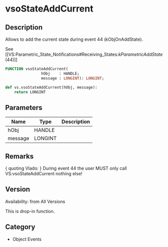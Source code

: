 # vsoStateAddCurrent

## Description
Allows to add the current state during event 44 (kObjOnAddState). 

See [[VS:Parametric_State_Notifications#Receiving_States:_kParametricAddState_(44)]]

```pascal
FUNCTION vsoStateAddCurrent(
				hObj    : HANDLE;
				message : LONGINT): LONGINT;
```

```python
def vs.vsoStateAddCurrent(hObj, message):
    return LONGINT
```

## Parameters
|Name|Type|Description|
|---|---|---|
|hObj|HANDLE|   |
|message|LONGINT|   |

## Remarks
{ quoting Vlado: }  During event 44 the user MUST only call VS:vsoStateAddCurrent nothing else!

## Version
Availability: from All Versions

This is drop-in function.

## Category
* Object Events

